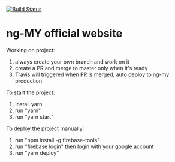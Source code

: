 [![Build Status](https://travis-ci.com/chybie/ng-my.svg?branch=master)](https://travis-ci.com/chybie/ng-my)

# ng-MY official website

Working on project:
1. always create your own branch and work on it
2. create a PR and merge to master only when it's ready
3. Travis will triggered when PR is merged, auto deploy to ng-my production

To start the project:
1. Install yarn
2. run "yarn"
3. run "yarn start"

To deploy the project manually:
1. run "npm install -g firebase-tools"
2. run "firebase login" then login with your google account
3. run "yarn deploy"
